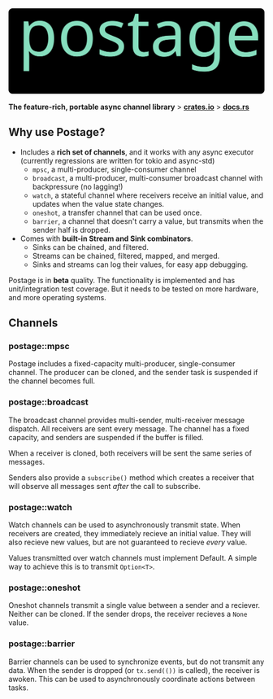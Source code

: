 <img width=950 src="./readme/postage-banner.svg">

**The feature-rich, portable async channel library** \> **[crates.io](https://crates.io/crates/postage)** \> **[docs.rs](https://docs.rs/postage/0.3.2/postage/)**

## Why use Postage?
- Includes a **rich set of channels**, and it works with any async executor (currently regressions are written for tokio and async-std)
  - `mpsc`, a multi-producer, single-consumer channel
  - `broadcast`, a multi-producer, multi-consumer broadcast channel with backpressure (no lagging!)
  - `watch`, a stateful channel where receivers receive an initial value, and updates when the value state changes.
  - `oneshot`, a transfer channel that can be used once.
  - `barrier`, a channel that doesn't carry a value, but transmits when the sender half is dropped.
- Comes with **built-in Stream and Sink combinators**.
  - Sinks can be chained, and filtered.
  - Streams can be chained, filtered, mapped, and merged.
  - Sinks and streams can log their values, for easy app debugging.

Postage is in **beta** quality.  The functionality is implemented and has unit/integration test coverage.  But it needs to be tested on more hardware, and more operating systems.

## Channels
### postage::mpsc
Postage includes a fixed-capacity multi-producer, single-consumer channel.  The producer can be cloned, and the sender task is suspended if the channel becomes full.

### postage::broadcast
The broadcast channel provides multi-sender, multi-receiver message dispatch.  All receivers are sent every message.  The channel has a fixed capacity, and senders are suspended if the buffer is filled.

When a receiver is cloned, both receivers will be sent the same series of messages.

Senders also provide a `subscribe()` method which creates a receiver that will observe all messages sent *after* the call to subscribe.

### postage::watch
Watch channels can be used to asynchronously transmit state.  When receivers are created, they immediately recieve an initial value.  They will also recieve new values, but are not guaranteed to recieve *every* value.

Values transmitted over watch channels must implement Default.  A simple way to achieve this is to transmit `Option<T>`.

### postage::oneshot
Oneshot channels transmit a single value between a sender and a reciever.  Neither can be cloned.  If the sender drops, the receiver recieves a `None` value.

### postage::barrier
Barrier channels can be used to synchronize events, but do not transmit any data.  When the sender is dropped (or `tx.send(())` is called), the receiver is awoken.  This can be used to asynchronously coordinate actions between tasks.

